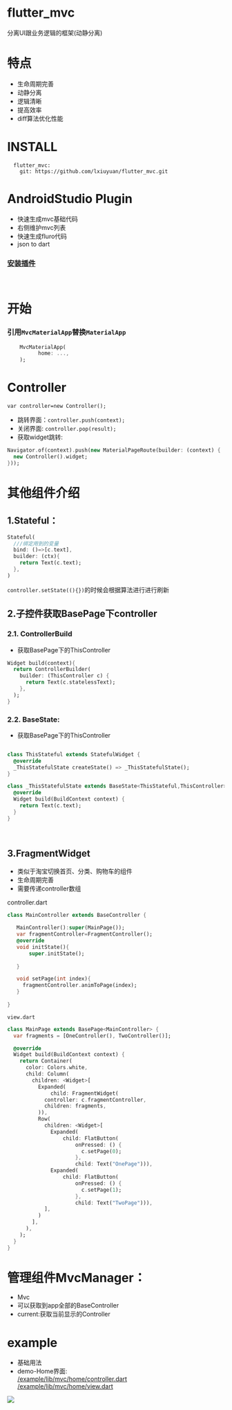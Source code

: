 # flutter_mvc
分离UI跟业务逻辑的框架(动静分离)
# 特点
* 生命周期完善
* 动静分离
* 逻辑清晰
* 提高效率
* diff算法优化性能

# INSTALL
```Flutter
  flutter_mvc:
    git: https://github.com/lxiuyuan/flutter_mvc.git
```

# AndroidStudio Plugin<br/>
* 快速生成mvc基础代码
* 右侧维护mvc列表
* 快速生成fluro代码
* json to dart <br/>
### [ 安装插件](https://github.com/lxiuyuan/flutter_mvc/tree/master/plugin)
<br/>

# 开始 
### 引用```MvcMaterialApp```替换```MaterialApp```
```Dart
    MvcMaterialApp(
          home: ...,
    );
```

# Controller <br/>
 ```var controller=new Controller();```
* 跳转界面：```controller.push(context);```
* 关闭界面: ```controller.pop(result);```
* 获取widget跳转:
 ```Dart
Navigator.of(context).push(new MaterialPageRoute(builder: (context) {
   new Controller().widget;
}));
```


# 其他组件介绍<br/>

## 1.Stateful：

```Dart
Stateful(
  ///绑定用到的变量
  bind: ()=>[c.text],
  builder: (ctx){
    return Text(c.text);
  },
)
``` 

`controller.setState((){})`的时候会根据算法进行进行刷新<br/>



## 2.子控件获取BasePage下controller<br/>

### 2.1. ControllerBuild

* 获取BasePage下的ThisController

```Dart
Widget build(context){
  return ControllerBuilder(
    builder: (ThisController c) {
      return Text(c.statelessText);
    },
  );
}
```

### 2.2. BaseState:

* 获取BasePage下的ThisController

```Dart

class ThisStateful extends StatefulWidget {
  @override
  _ThisStatefulState createState() => _ThisStatefulState();
}

class _ThisStatefulState extends BaseState<ThisStateful,ThisController> {
  @override
  Widget build(BuildContext context) {
    return Text(c.text);
  }
}

```

<br/>

## 3.FragmentWidget
* 类似于淘宝切换首页、分类、购物车的组件
* 生命周期完善
* 需要传递controller数组<br/>

controller.dart

```Dart
class MainController extends BaseController {
   
   MainController():super(MainPage());
   var fragmentController=FragmentController();
   @override
   void initState(){
       super.initState();
       
   }

   void setPage(int index){
     fragmentController.animToPage(index);
   }
   
}
```
`view.dart`
```Dart
class MainPage extends BasePage<MainController> {
  var fragments = [OneController(), TwoController()];

  @override
  Widget build(BuildContext context) {
    return Container(
      color: Colors.white,
      child: Column(
        children: <Widget>[
          Expanded(
              child: FragmentWidget(
            controller: c.fragmentController,
            children: fragments,
          )),
          Row(
            children: <Widget>[
              Expanded(
                  child: FlatButton(
                      onPressed: () {
                        c.setPage(0);
                      },
                      child: Text("OnePage"))),
              Expanded(
                  child: FlatButton(
                      onPressed: () {
                        c.setPage(1);
                      },
                      child: Text("TwoPage"))),
            ],
          )
        ],
      ),
    );
  }
}

```

# 管理组件MvcManager：
* Mvc
* 可以获取到app全部的BaseController
* current:获取当前显示的Controller

# example
* 基础用法
* demo-Home界面:<br/>
[/example/lib/mvc/home/controller.dart](https://github.com/lxiuyuan/flutter_mvc/blob/master/example/lib/mvc/demo/home/controller.dart)<br/>
[/example/lib/mvc/home/view.dart](https://github.com/lxiuyuan/flutter_mvc/blob/master/example/lib/mvc/demo/home/view.dart)<br/>

![](https://raw.githubusercontent.com/lxiuyuan/flutter_mvc/master/images/home.jpg)

